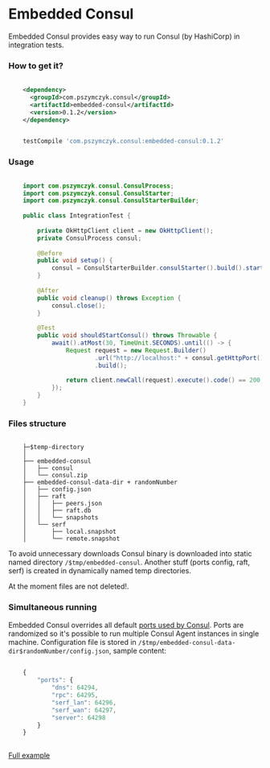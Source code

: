# Embedded Consul

Embedded Consul provides easy way to run Consul (by HashiCorp) in integration tests.

### How to get it?

``` xml
    
    <dependency>
      <groupId>com.pszymczyk.consul</groupId>
      <artifactId>embedded-consul</artifactId>
      <version>0.1.2</version>
    </dependency>
```

``` javascript

    testCompile 'com.pszymczyk.consul:embedded-consul:0.1.2'
```

### Usage
``` java

    import com.pszymczyk.consul.ConsulProcess;
    import com.pszymczyk.consul.ConsulStarter;
    import com.pszymczyk.consul.ConsulStarterBuilder;
    
    public class IntegrationTest {
    
        private OkHttpClient client = new OkHttpClient();
        private ConsulProcess consul;
    
        @Before
        public void setup() {
            consul = ConsulStarterBuilder.consulStarter().build().start();
        }
    
        @After
        public void cleanup() throws Exception {
            consul.close();
        }
    
        @Test
        public void shouldStartConsul() throws Throwable {
            await().atMost(30, TimeUnit.SECONDS).until(() -> {
                Request request = new Request.Builder()
                        .url("http://localhost:" + consul.getHttpPort() + "/v1/agent/self")
                        .build();
    
                return client.newCall(request).execute().code() == 200;
            });
        }
    }
```

### Files structure

```
    
    ├─$temp-directory
    │ 
    ├── embedded-consul
    │   ├── consul
    │   └── consul.zip
    ├── embedded-consul-data-dir + randomNumber
    │   ├── config.json   
    │   ├── raft
    │   │   ├── peers.json
    │   │   ├── raft.db
    │   │   └── snapshots
    │   └── serf
    │       ├── local.snapshot
    │       └── remote.snapshot

```

To avoid unnecessary downloads Consul binary is downloaded into static named directory `/$tmp/embedded-consul`. 
Another stuff (ports config, raft, serf) is created in dynamically named temp directories.

At the moment files are not deleted!.
  
### Simultaneous running 

Embedded Consul overrides all default [ports used by Consul](https://www.consul.io/docs/agent/options.html#ports). 
Ports are randomized so it's possible to run multiple Consul Agent instances in single machine. 
Configuration file is stored in `/$tmp/embedded-consul-data-dir$randomNumber/config.json`, sample content:
  
```javascript
    
    {
        "ports": {
            "dns": 64294,
            "rpc": 64295,
            "serf_lan": 64296,
            "serf_wan": 64297,
            "server": 64298
        }
    }
  
```

[Full example](https://github.com/pszymczyk/embedded-consul/blob/master/src/test/groovy/com/pszymczyk/embedded/consul/ConsulStarterTest.groovy#L41) 